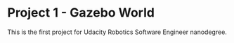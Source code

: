 #  Project 1 - Gazebo World

This is the first project for Udacity Robotics Software Engineer nanodegree.
